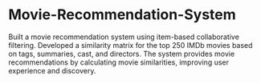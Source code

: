 # Movie-Recommendation-System
Built a movie recommendation system using item-based collaborative filtering. Developed a similarity matrix for the top 250 IMDb movies based on tags, summaries, cast, and directors. The system provides movie recommendations by calculating movie similarities, improving user experience and discovery.
